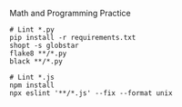 Math and Programming Practice

```
# Lint *.py
pip install -r requirements.txt
shopt -s globstar
flake8 **/*.py
black **/*.py

# Lint *.js
npm install
npx eslint '**/*.js' --fix --format unix
```
